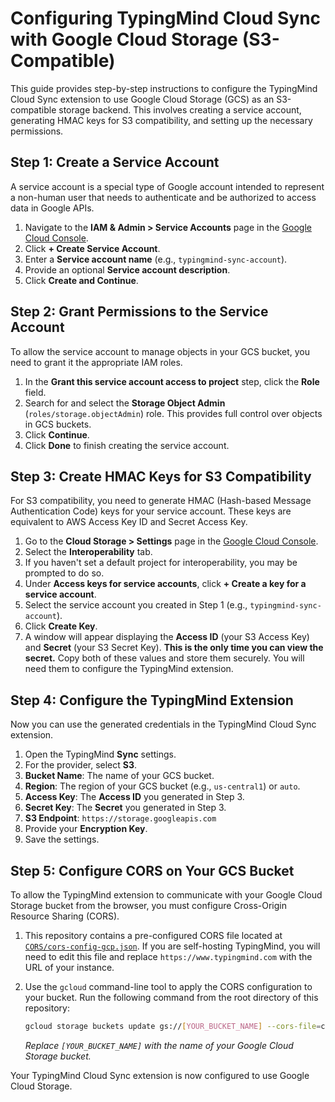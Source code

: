  # Configuring TypingMind Cloud Sync with Google Cloud Storage (S3-Compatible)

This guide provides step-by-step instructions to configure the TypingMind Cloud Sync extension to use Google Cloud Storage (GCS) as an S3-compatible storage backend. This involves creating a service account, generating HMAC keys for S3 compatibility, and setting up the necessary permissions.

## Step 1: Create a Service Account

A service account is a special type of Google account intended to represent a non-human user that needs to authenticate and be authorized to access data in Google APIs.

1.  Navigate to the **IAM & Admin > Service Accounts** page in the [Google Cloud Console](https://console.cloud.google.com/).
2.  Click **+ Create Service Account**.
3.  Enter a **Service account name** (e.g., `typingmind-sync-account`).
4.  Provide an optional **Service account description**.
5.  Click **Create and Continue**.

## Step 2: Grant Permissions to the Service Account

To allow the service account to manage objects in your GCS bucket, you need to grant it the appropriate IAM roles.

1.  In the **Grant this service account access to project** step, click the **Role** field.
2.  Search for and select the **Storage Object Admin** (`roles/storage.objectAdmin`) role. This provides full control over objects in GCS buckets.
3.  Click **Continue**.
4.  Click **Done** to finish creating the service account.

## Step 3: Create HMAC Keys for S3 Compatibility

For S3 compatibility, you need to generate HMAC (Hash-based Message Authentication Code) keys for your service account. These keys are equivalent to AWS Access Key ID and Secret Access Key.

1.  Go to the **Cloud Storage > Settings** page in the [Google Cloud Console](https://console.cloud.google.com/).
2.  Select the **Interoperability** tab.
3.  If you haven't set a default project for interoperability, you may be prompted to do so.
4.  Under **Access keys for service accounts**, click **+ Create a key for a service account**.
5.  Select the service account you created in Step 1 (e.g., `typingmind-sync-account`).
6.  Click **Create Key**.
7.  A window will appear displaying the **Access ID** (your S3 Access Key) and **Secret** (your S3 Secret Key). **This is the only time you can view the secret.** Copy both of these values and store them securely. You will need them to configure the TypingMind extension.

## Step 4: Configure the TypingMind Extension

Now you can use the generated credentials in the TypingMind Cloud Sync extension.

1.  Open the TypingMind **Sync** settings.
2.  For the provider, select **S3**.
3.  **Bucket Name**: The name of your GCS bucket.
4.  **Region**: The region of your GCS bucket (e.g., `us-central1`) or `auto`.
5.  **Access Key**: The **Access ID** you generated in Step 3.
6.  **Secret Key**: The **Secret** you generated in Step 3.
7.  **S3 Endpoint**: `https://storage.googleapis.com`
8.  Provide your **Encryption Key**.
9.  Save the settings.

## Step 5: Configure CORS on Your GCS Bucket

To allow the TypingMind extension to communicate with your Google Cloud Storage bucket from the browser, you must configure Cross-Origin Resource Sharing (CORS).

1.  This repository contains a pre-configured CORS file located at [`CORS/cors-config-gcp.json`](../CORS/cors-config-gcp.json). If you are self-hosting TypingMind, you will need to edit this file and replace `https://www.typingmind.com` with the URL of your instance.

2.  Use the `gcloud` command-line tool to apply the CORS configuration to your bucket. Run the following command from the root directory of this repository:
    ```bash
    gcloud storage buckets update gs://[YOUR_BUCKET_NAME] --cors-file=cors/cors-config-gcp.json
    ```
    *Replace `[YOUR_BUCKET_NAME]` with the name of your Google Cloud Storage bucket.*

Your TypingMind Cloud Sync extension is now configured to use Google Cloud Storage.